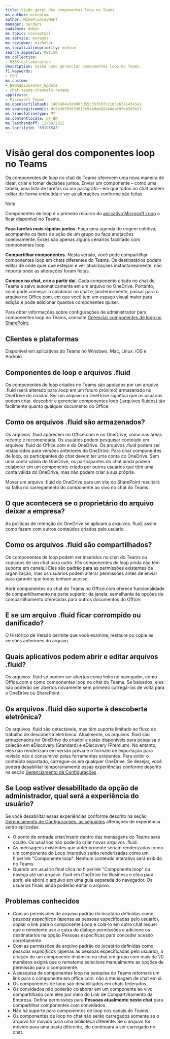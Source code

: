 ```yaml
---
title: Visão geral dos componentes loop no Teams
ms.author: mikeplum
author: MikePlumleyMSFT
manager: serdars
audience: Admin
ms.topic: conceptual
ms.service: msteams
ms.reviewer: michalbr
ms.localizationpriority: medium
search.appverid: MET150
ms.collection:
- M365-collaboration
description: Saiba como gerenciar componentes loop no Teams.
f1.keywords:
- CSH
ms.custom:
- NewAdminCenter_Update
- chat-teams-channels-revamp
appliesto:
- Microsoft Teams
ms.openlocfilehash: 1405464a3eb963d55c357b5fcc165c67a143e5e1
ms.sourcegitcommit: dc5b3870fd338f7e9ab0a602a44eaf9feb595b2f
ms.translationtype: MT
ms.contentlocale: pt-BR
ms.lasthandoff: 11/30/2022
ms.locfileid: "69198543"
---
```

# <a name="overview-of-loop-components-in-teams"></a>Visão geral dos componentes loop no Teams

Os componentes de loop no chat do Teams oferecem uma nova maneira de idear, criar e tomar decisões juntos. Enviar um componente – como uma tabela, uma lista de tarefas ou um parágrafo – em que todos no chat podem editar de forma embutida e ver as alterações conforme são feitas. 

> [!Note]
> Componentes de loop é o primeiro recurso do [aplicativo Microsoft Loop](https://www.microsoft.com/en-us/microsoft-loop) a ficar disponível no Teams. 

**Faça tarefas mais rápidas juntos.** Faça uma agenda de origem coletiva, acompanhe os itens de ação de um grupo ou faça anotações coletivamente. Esses são apenas alguns cenários facilitado com componentes loop.

**Compartilhar componentes.** Nesta versão, você pode compartilhar componentes loop em chats diferentes do Teams. Os destinatários podem editar de onde quer que estejam e ver atualizações instantaneamente, não importa onde as alterações foram feitas.

**Comece no chat, crie a partir daí.** Cada componente criado no chat do Teams é salvo automaticamente em um arquivo no OneDrive. Portanto, você pode começar a colaborar no chat e, posteriormente, passar para o arquivo no Office.com, em que você tem um espaço visual maior para edição e pode adicionar quantos componentes quiser.

Para obter informações sobre configurações de administrador para componentes loop no Teams, consulte [Gerenciar componentes de loop no SharePoint](/sharepoint/manage-loop-components).

## <a name="clients-and-platforms"></a>Clientes e plataformas

Disponível em aplicativos do Teams no Windows, Mac, Linux, iOS e Android.

## <a name="loop-components-and-fluid-files"></a>Componentes de loop e arquivos .fluid

Os componentes de loop criados no Teams são apoiados por um arquivo .fluid (será alterado para .loop em um futuro próximo) armazenado no OneDrive do criador. Ser um arquivo no OneDrive significa que os usuários podem criar, descobrir e gerenciar componentes loop (.arquivos fluidos) tão facilmente quanto qualquer documento do Office. 

## <a name="how-are-fluid-files-stored"></a>Como os arquivos .fluid são armazenados?

Os arquivos .fluid aparecem no Office.com e no OneDrive, como nas áreas recente e recomendada. Os usuários podem pesquisar conteúdo em arquivos .fluid do Office.com e do OneDrive. Os arquivos .fluid podem ser restaurados para versões anteriores do OneDrive. Para criar componentes de loop, os participantes do chat devem ter uma conta do OneDrive. Sem uma conta válida do OneDrive, os participantes do chat ainda podem colaborar em um componente criado por outros usuários que têm uma conta válida do OneDrive, mas não podem criar a sua própria. 

Mover um arquivo .fluid do OneDrive para um site do SharePoint resultará na falha no carregamento do componente ao vivo no chat do Teams.

## <a name="what-happens-if-the-owner-of-the-file-leaves-the-company"></a>O que acontecerá se o proprietário do arquivo deixar a empresa?

As políticas de retenção do OneDrive se aplicam a arquivos .fluid, assim como fazem com outros conteúdos criados pelo usuário.

## <a name="how-are-fluid-files-shared"></a>Como os arquivos .fluid são compartilhados?

Os componentes de loop podem ser inseridos no chat do Teams ou copiados de um chat para outro. (Os componentes de loop ainda não têm suporte em canais.) Eles são padrão para as permissões existentes da organização, mas os usuários podem alterar permissões antes de enviar para garantir que todos tenham acesso.

Abrir componentes do chat do Teams no Office.com oferece funcionalidade de compartilhamento na parte superior da janela, semelhante às opções de compartilhamento oferecidas para outros documentos do Office.

## <a name="what-if-a-fluid-file-becomes-corrupted-or-damaged"></a>E se um arquivo .fluid ficar corrompido ou danificado?

O Histórico de Versão permite que você examine, restaure ou copie as versões anteriores do arquivo.

## <a name="what-apps-can-open-and-edit-fluid-files"></a>Quais aplicativos podem abrir e editar arquivos .fluid?

Os arquivos .fluid só podem ser abertos como links no navegador, como Office.com e como componentes loop no chat do Teams. Se baixados, eles não poderão ser abertos novamente sem primeiro carregá-los de volta para o OneDrive ou SharePoint.

## <a name="does-fluid-files-support-ediscovery"></a>Os arquivos .fluid dão suporte à descoberta eletrônica?

Os arquivos .fluid são detectáveis, mas têm suporte limitado ao fluxo de trabalho de descoberta eletrônica. Atualmente, os arquivos .fluid são armazenados no OneDrive do criador e estão disponíveis para pesquisa e coleção em eDiscovery (Standard) e eDiscovery (Premium). No entanto, eles não renderizam em versão prévia e o formato de exportação para revisão não é consumível pelas ferramentas existentes. Para exibir o conteúdo exportado, carregue-os em qualquer OneDrive. Se desejar, você poderá desabilitar temporariamente essas experiências conforme descrito na seção [Gerenciamento de Configurações](/sharepoint/manage-loop-components#settings-management) .

## <a name="if-loop-is-disabled-from-the-admin-switch-what-will-the-user-experience-be"></a>Se Loop estiver desabilitado da opção de administrador, qual será a experiência do usuário?

Se você desabilitar essas experiências conforme descrito na seção [Gerenciamento de Configurações, as seguintes](/sharepoint/manage-loop-components#settings-management) alterações de experiência serão aplicadas:

- O ponto de entrada criar/inserir dentro das mensagens do Teams será oculto. Os usuários não poderão criar novos arquivos .fluid.
- As mensagens existentes que anteriormente seriam renderizadas como um componente do Loop interativo serão renderizadas como um hiperlink "Componente loop". Nenhum conteúdo interativo será exibido no Teams.
- Quando um usuário final clica no hiperlink "Componente loop" ou navega até um arquivo .fluid em OneDrive for Business e clica para abrir, ele abrirá o arquivo em uma guia separada do navegador. Os usuários finais ainda poderão editar o arquivo.

## <a name="known-issues"></a>Problemas conhecidos

- Com as permissões de arquivo padrão do locatário definidas como *pessoas específicas* (apenas as pessoas especificadas pelo usuário), copiar o link para o componente Loop e colá-lo em outro chat requer que o remetente use a caixa de diálogo permissões e adicione os destinatários na opção Pessoas específicas para conceder acesso corretamente.
- Com as permissões de arquivo padrão do locatário definidas como *pessoas específicas* (apenas as pessoas especificadas pelo usuário), a criação de um componente dinâmico no chat em grupo com mais de 20 membros exigirá que o remetente selecione manualmente as opções de permissão para o componente.
- A pesquisa de componentes loop na pesquisa do Teams retornará um link para o componente em office.com, não a mensagem de chat em si.
- Os componentes de loop são desabilitados em chats federados.
- Os convidados não poderão colaborar em um componente ao vivo compartilhado com eles por meio do Link de Compartilhamento da Empresa. Defina permissões para **Pessoas atualmente neste chat** para compartilhar componentes com convidados.
- Não há suporte para componentes de loop nos canais do Teams.
- Os componentes de loop no chat não serão carregados somente se o arquivo for movido para uma biblioteca diferente. Se o arquivo for movido para uma pasta diferente, ele continuará a ser carregado no chat.
